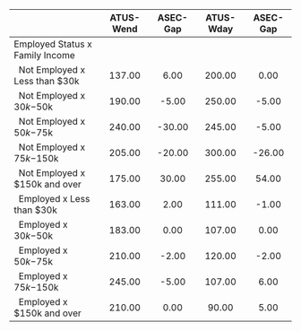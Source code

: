 
|                      |    ATUS-Wend |     ASEC-Gap |    ATUS-Wday |     ASEC-Gap |
| -------------------- | :----------: | :----------: | :----------: | :----------: |
| Employed Status x Family Income |              |              |              |              |
| &nbsp;&nbsp;Not Employed x Less than $30k |       137.00 |         6.00 |       200.00 |         0.00 |
| &nbsp;&nbsp;Not Employed x $30k-$50k |       190.00 |        -5.00 |       250.00 |        -5.00 |
| &nbsp;&nbsp;Not Employed x $50k-$75k |       240.00 |       -30.00 |       245.00 |        -5.00 |
| &nbsp;&nbsp;Not Employed x $75k-$150k |       205.00 |       -20.00 |       300.00 |       -26.00 |
| &nbsp;&nbsp;Not Employed x $150k and over |       175.00 |        30.00 |       255.00 |        54.00 |
| &nbsp;&nbsp;Employed x Less than $30k |       163.00 |         2.00 |       111.00 |        -1.00 |
| &nbsp;&nbsp;Employed x $30k-$50k |       183.00 |         0.00 |       107.00 |         0.00 |
| &nbsp;&nbsp;Employed x $50k-$75k |       210.00 |        -2.00 |       120.00 |        -2.00 |
| &nbsp;&nbsp;Employed x $75k-$150k |       245.00 |        -5.00 |       107.00 |         6.00 |
| &nbsp;&nbsp;Employed x $150k and over |       210.00 |         0.00 |        90.00 |         5.00 |


